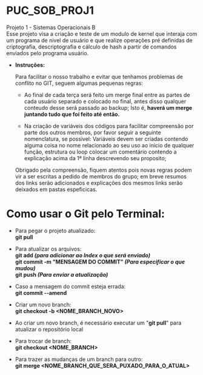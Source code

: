 # PUC_SOB_PROJ1
Projeto 1 - Sistemas Operacionais B</br>
  Esse projeto visa a criação e teste de um modulo de kernel que interaja com um programa de nivel de usuário e que
realize operações pré definidas de criptografia, descriptografia e cálculo de hash a partir de comandos enviados
pelo programa usuário.

* <b>Instruções:</b>

  Para facilitar o nosso trabalho e evitar que tenhamos problemas de conflito no GIT, seguem algumas pequenas regras:

  * Ao final de cada terça será feito um merge final entre as partes de cada usuário separado e colocado no final, antes disso
qualquer conteudo desse será passado ao backup; Isto é, <b>haverá um merge juntando tudo que foi feito até então.</b>

  * Na criação de variáveis dos códigos para facilitar compreensão por parte dos outros membros, por favor seguir a seguinte nomenclatura, se possivel:
  Variáveis devem ser criadas contendo alguma coisa no nome relacionado ao seu uso
    ao inicio de qualquer função, estrutura ou loop colocar um comentário contendo a explicação acima da 1ª linha descrevendo seu proposito;

  Obrigado pela compreensão, fiquem atentos pois novas regras podem vir a ser escritas a pedido de membros do grupo;
em breve resumos dos links serão adicionados e explicações dos mesmos links serão deixados em pastas espeficicas.

# Como usar o Git pelo Terminal:
* Para pegar o projeto atualizado:</br>
  <b>git pull</b>

* Para atualizar os arquivos:</br>
	<b>git add <i>(para adicionar ao Index o que será enviado)</b></i></br>
	<b>git commit -m "MENSAGEM DO COMMIT" <i>(Para especificar o que mudou)</i></b></br>
	<b>git push <i>(Para enviar a atualização)</i></b></br>


* Caso a mensagem do commit esteja errada:</br>
	<b>git commit --amend</b>


* Criar um novo branch:</br>
	<b>git checkout -b <NOME_BRANCH_NOVO></b>

* Ao criar um novo branch, é necessário executar um "<b>git pull</b>" para atualizar o repositório local


* Para trocar de branch:</br>
	<b>git checkout <NOME_BRANCH></b>
	

* Para trazer as mudanças de um branch para outro:</br>
	<b>git merge <NOME_BRANCH_QUE_SERA_PUXADO_PARA_O_ATUAL></b>
